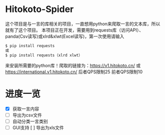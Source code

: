 # Hitokoto-Spider
这个项目是与一言的库相关的项目，一直想用python来爬取一言的文本库，所以就有了这个项目。
本项目正在开发，需要用到requests库（访问API）、panda(Csv读写)或xlrd&xlwt(Excel读写)，第一次使用请输入
```bash
$ pip install requests
或
$ pip install requests（xlrd xlwt）
``` 
来安装所需要的python库！爬取的链接为：https://v1.hitokoto.cn/ 或 https://international.v1.hitokoto.cn/	 后者QPS限制25 前者QPS限制10 

# 进度一览
- [x] 获取一言内容
- [ ] 导出为csv文件
- [ ] 自动分类一言类别
- [ ] GUI支持
 [ ] 导出为xls文件
